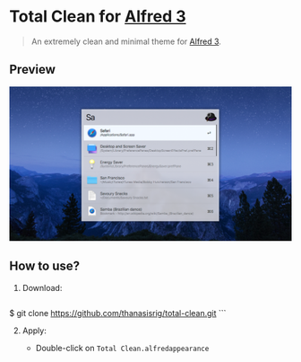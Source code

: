 # Total Clean for [Alfred 3](http://alfredapp.com)

> An extremely clean and minimal theme for [Alfred 3](http://alfredapp.com).

## Preview


![alt text](screenshots/total-clean.png "Total Clean v1.0")
## How to use?

1. Download:

	```
$ git clone https://github.com/thanasisrig/total-clean.git
	```

2. Apply:

	* Double-click on `Total Clean.alfredappearance`
